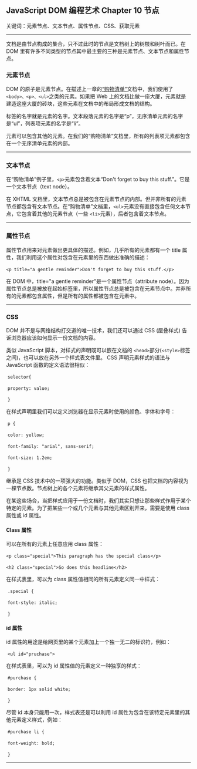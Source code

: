 ## JavaScript DOM 编程艺术 Chapter 10 节点

关键词：元素节点、文本节点、属性节点、CSS、获取元素

---

文档是由节点构成的集合，只不过此时的节点是文档树上的树枝和树叶而已。在 DOM 里有许多不同类型的节点其中最主要的三种是元素节点、文本节点和属性节点。

### 元素节点

DOM 的原子是元素节点。在描述上一章的[“购物清单”](https://github.com/Virgil0113/JavaScript-Foundation-Notes/blob/master/JavaScriptDomCode/Demo1/demo1.html)文档中，我们使用了 `<body>、<p>、<ul>`之类的元素。如果把 Web 上的文档比做一座大厦，元素就是建造这座大厦的砖块，这些元素在文档中的布局形成文档的结构。

标签的名字就是元素的名字。文本段落元素的名字是“p”，无序清单元素的名字是“ul”，列表项元素的名字是“li”。

元素可以包含其他的元素。在我们的“购物清单”文档里，所有的列表项元素都包含在一个无序清单元素的内部。

---

### 文本节点

在“购物清单”例子里，`<p>`元素包含着文本“Don't forget to buy this stuff.”。它是一个文本节点（text node）。

在 XHTML 文档里，文本节点总是被包含在元素节点的内部。但并非所有的元素节点都包含有文本节点。在“购物清单”文档里，`<ul>`元素没有直接包含任何文本节点，它包含着其他的元素节点（一些 `<li>`元素），后者包含着文本节点。

---

### 属性节点

属性节点用来对元素做出更具体的描述。例如，几乎所有的元素都有一个 title 属性，我们利用这个属性对包含在元素里的东西做出准确的描述：

​               `<p title="a gentle reminder">Don't forget to buy this stuff.</p>`

在 DOM 中，title="a gentle reminder"是一个属性节点（attribute node）。因为属性节点总是被放在起始标签里，所以属性节点总是被包含在元素节点中。并非所有的元素都包含属性，但是所有的属性都被包含在元素中。

---

### CSS 

DOM 并不是与网络结构打交道的唯一技术，我们还可以通过 CSS (层叠样式) 告诉浏览器应该如何显示一份文档的内容。

类似 JavaScript 脚本，对样式的声明既可以嵌在文档的 `<head>`部分(`<style>`标签之间)，也可以放在另外一个样式表文件里。 CSS 声明元素样式的语法与 JavaScript 函数的定义语法很相似：

​               `selector{`

​                    `property: value;`

​               `}`

在样式声明里我们可以定义浏览器在显示元素时使用的颜色、字体和字号：

​                `p {`

​                     `color: yellow;`

​                     `font-family: "arial", sans-serif;`

​                     `font-size: 1.2em;`

​                `}`

继承是 CSS 技术中的一项强大的功能。类似于 DOM，CSS 也把文档的内容视为一棵节点数。节点树上的各个元素将继承其父元素的样式属性。

在某这些场合，当把样式应用于一份文档时，我们其实只想让那些样式作用于某个特定的元素。为了把某些一个或几个元素与其他元素区别开来，需要是使用 class 属性或 id 属性。

#### Class 属性

可以在所有的元素上任意应用 class 属性：

​                  `<p class="special">This paragraph has the special class</p>`

​                  `<h2 class="special">So does this headline</h2>`

 在样式表里，可以为 class 属性值相同的所有元素定义同一中样式：

​                  `.special {`

​                     `font-style: italic;`

​                  `}`

#### id 属性

id 属性的用途是给网页里的某个元素加上一个独一无二的标识符，例如：

​                   `<ul id="pruchase">`

在样式表里，可以为 id 属性值的元素定义一种独享的样式：

​                   `#purchase {`

​                        `border: 1px solid white;`

​                   `}`

尽管 id 本身只能用一次，样式表还是可以利用 id 属性为包含在该特定元素里的其他元素定义样式，例如：

​                    `#purchase li {`

​                         `font-weight: bold;`

​                    `}`

---

